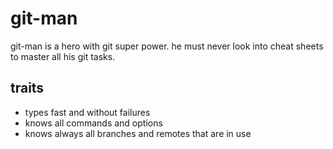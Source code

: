 # git-man
git-man is a hero with git super power. 
he must never look into cheat sheets to master all his git tasks.

## traits
* types fast and without failures
* knows all commands and options
* knows always all branches and remotes that are in use

